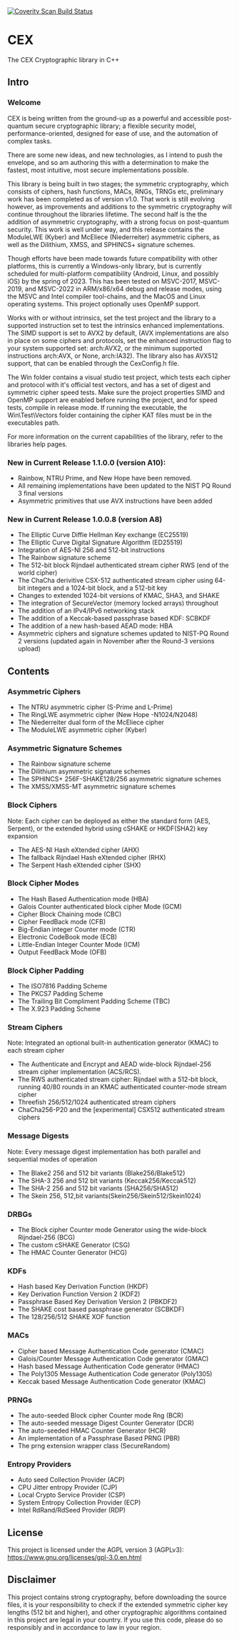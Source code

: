 <a href="https://scan.coverity.com/projects/steppenwolfe65-cex">
  <img alt="Coverity Scan Build Status" src="https://scan.coverity.com/projects/14233/badge.svg"/>
</a>

# CEX

The CEX Cryptographic library in C++

## Intro
### Welcome
CEX is being written from the ground-up as a powerful and accessible post-quantum secure cryptographic library; a flexible security model, performance-oriented, designed for ease of use, and the automation of complex tasks.

There are some new ideas, and new technologies, as I intend to push the envelope, and so am authoring this with a determination to make the fastest, most intuitive, most secure implementations possible.

This library is being built in two stages; the symmetric cryptography, which consists of ciphers, hash functions, MACs, RNGs, TRNGs etc, preliminary work has been completed as of version v1.0. 
That work is still evolving however, as improvements and additions to the symmetric cryptography will continue throughout the libraries lifetime.
The second half is the the addition of asymmetric cryptography, with a strong focus on post-quantum security. This work is well under way, and this release contains the ModuleLWE (Kyber) and McEliece (Niederreiter) asymmetric ciphers, as well as the Dilithium, XMSS, and SPHINCS+ signature schemes.

Though efforts have been made towards future compatibility with other platforms, this is currently a Windows-only library, but is currently scheduled for multi-platform compatibility (Android, Linux, and possibly iOS) by the spring of 2023.
This has been tested on MSVC-2017, MSVC-2019, and MSVC-2022 in ARM/x86/x64 debug and release modes, using the MSVC and Intel compiler tool-chains, and the MacOS and Linux operating systems. This project optionally uses OpenMP support.

Works with or without intrinsics, set the test project and the library to a supported instruction set to test the intrinsics enhanced implementations.
The SIMD support is set to AVX2 by default, (AVX implementations are also in place on some ciphers and protocols, set the enhanced instruction flag to your system supported set: arch:AVX2, or the minimum supported instructions arch:AVX, or None, arch:IA32). The library also has AVX512 support, that can be enabled through the CexConfig.h file.

The Win folder contains a visual studio test project, which tests each cipher and protocol with it's official test vectors, and has a set of digest and symmetric cipher speed tests. Make sure the project properties SIMD and OpenMP support are enabled before running the project, and for speed tests, compile in release mode.
If running the executable, the Win\Test\Vectors folder containing the cipher KAT files must be in the executables path.

For more information on the current capabilities of the library, refer to the libraries help pages.

### New in Current Release 1.1.0.0 (version A10):
* Rainbow, NTRU Prime, and New Hope have been removed.
* All remaining implementations have been updated to the NIST PQ Round 3 final versions
* Asymmetric primitives that use AVX instructions have been added

### New in Current Release 1.0.0.8 (version A8)
* The Elliptic Curve Diffie Hellman Key exchange (EC25519)
* The Elliptic Curve Digital Signature Algorithm (ED25519)
* Integration of AES-NI 256 and 512-bit instructions
* The Rainbow signature scheme
* The 512-bit block Rijndael authenticated stream cipher RWS (end of the world cipher)
* The ChaCha derivitive CSX-512 authenticated stream cipher using 64-bit integers and a 1024-bit block, and a 512-bit key
* Changes to extended 1024-bit versions of KMAC, SHA3, and SHAKE
* The integration of SecureVector (memory locked arrays) throughout
* The addition of an IPv4/IPv6  networking stack
* The addition of a Keccak-based passphrase based KDF: SCBKDF
* The addition of a new hash-based AEAD mode: HBA
* Asymmetric ciphers and signature schemes updated to NIST-PQ Round 2 versions (updated again in November after the Round-3 versions upload)

## Contents
### Asymmetric Ciphers
* The NTRU asymmetric cipher (S-Prime and L-Prime)
* The RingLWE asymmetric cipher (New Hope -N1024/N2048)
* The Niederreiter dual form of the McEliece cipher
* The ModuleLWE asymmetric cipher (Kyber)

### Asymmetric Signature Schemes
* The Rainbow signature scheme
* The Dilithium asymmetric signature schemes
* The SPHINCS+ 256F-SHAKE128/256 asymmetric signature schemes
* The XMSS/XMSS-MT asymmetric signature schemes

### Block Ciphers
Note: Each cipher can be deployed as either the standard form (AES, Serpent), or the extended hybrid using cSHAKE or HKDF(SHA2) key expansion
* The AES-NI Hash eXtended cipher (AHX)
* The fallback Rijndael Hash eXtended cipher (RHX)
* The Serpent Hash eXtended cipher (SHX)

### Block Cipher Modes
* The Hash Based Authentication mode (HBA)
* Galois Counter authenticated block cipher Mode (GCM)
* Cipher Block Chaining mode (CBC)
* Cipher FeedBack mode (CFB)
* Big-Endian integer Counter mode (CTR)
* Electronic CodeBook mode (ECB)
* Little-Endian Integer Counter Mode (ICM)
* Output FeedBack Mode (OFB)

### Block Cipher Padding
* The ISO7816 Padding Scheme
* The PKCS7 Padding Scheme
* The Trailing Bit Compliment Padding Scheme (TBC)
* The X.923 Padding Scheme

### Stream Ciphers 
Note: Integrated an optional built-in authentication generator (KMAC) to each stream cipher
* The Authenticate and Encrypt and AEAD wide-block Rijndael-256 stream cipher implementation (ACS/RCS).
* The RWS authenticated stream cipher: Rijndael with a 512-bit block, running 40/80 rounds in an KMAC authenticated counter-mode stream cipher
* Threefish 256/512/1024 authenticated stream ciphers
* ChaCha256-P20 and the [experimental] CSX512 authenticated stream ciphers

### Message Digests
Note: Every message digest implementation has both parallel and sequential modes of operation
* The Blake2 256 and 512 bit variants (Blake256/Blake512)
* The SHA-3 256 and 512 bit variants (Keccak256/Keccak512)
* The SHA-2 256 and 512 bit variants (SHA256/SHA512)
* The Skein 256, 512,bit variants(Skein256/Skein512/Skein1024)

### DRBGs
* The Block cipher Counter mode Generator using the wide-block Rijndael-256 (BCG)
* The custom cSHAKE Generator (CSG)
* The HMAC Counter Generator (HCG)

### KDFs
* Hash based Key Derivation Function (HKDF)
* Key Derivation Function Version 2 (KDF2)
* Passphrase Based Key Derivation Version 2 (PBKDF2)
* The SHAKE cost based passphrase generator (SCBKDF)
* The 128/256/512 SHAKE XOF function

### MACs
* Cipher based Message Authentication Code generator (CMAC)
* Galois/Counter Message Authentication Code generator (GMAC)
* Hash based Message Authentication Code generator (HMAC)
* The Poly1305 Message Authentication Code generator (Poly1305)
* Keccak based Message Authentication Code generator (KMAC)

### PRNGs
* The auto-seeded Block cipher Counter mode Rng (BCR)
* The auto-seeded message Digest Counter Generator (DCR)
* The auto-seeded HMAC Counter Generator (HCR)
* An implementation of a Passphrase Based PRNG (PBR)
* The prng extension wrapper class (SecureRandom)

### Entropy Providers
* Auto seed Collection Provider (ACP)
* CPU Jitter entropy Provider (CJP)
* Local Crypto Service Provider (CSP)
* System Entropy Collection Provider (ECP)
* Intel RdRand/RdSeed Provider (RDP)

## License
This project is licensed under the AGPL version 3 (AGPLv3):
https://www.gnu.org/licenses/gpl-3.0.en.html

## Disclaimer
This project contains strong cryptography, before downloading the source files, 
it is your responsibility to check if the extended symmetric cipher key lengths (512 bit and higher), and other cryptographic algorithms contained in this project are legal in your country. 
If you use this code, please do so responsibly and in accordance to law in your region.
